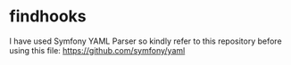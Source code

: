 # findhooks
I have used  Symfony YAML Parser so kindly refer to this repository before using this file:
https://github.com/symfony/yaml
